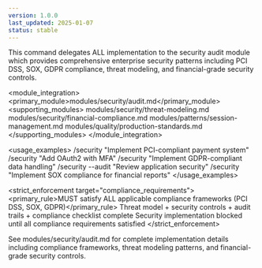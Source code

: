 ```yaml
---
version: 1.0.0
last_updated: 2025-01-07
status: stable
---
```


<command purpose="Financial-grade security implementation with compliance frameworks and threat modeling">
  
  <delegation target="modules/security/audit.md">
    This command delegates ALL implementation to the security audit module which provides comprehensive enterprise security patterns including PCI DSS, SOX, GDPR compliance, threat modeling, and financial-grade security controls.
  </delegation>
  
  <module_integration>
    <primary_module>modules/security/audit.md</primary_module>
    <supporting_modules>
      <module>modules/security/threat-modeling.md</module>
      <module>modules/security/financial-compliance.md</module>
      <module>modules/patterns/session-management.md</module>
      <module>modules/quality/production-standards.md</module>
    </supporting_modules>
  </module_integration>
  
  <usage_examples>
    <example type="payment">/security "Implement PCI-compliant payment system"</example>
    <example type="auth">/security "Add OAuth2 with MFA"</example>
    <example type="gdpr">/security "Implement GDPR-compliant data handling"</example>
    <example type="audit">/security --audit "Review application security"</example>
    <example type="sox">/security "Implement SOX compliance for financial reports"</example>
  </usage_examples>
  
  <strict_enforcement target="compliance_requirements">
    <primary_rule>MUST satisfy ALL applicable compliance frameworks (PCI DSS, SOX, GDPR)</primary_rule>
    <verification>Threat model + security controls + audit trails + compliance checklist complete</verification>
    <consequence>Security implementation blocked until all compliance requirements satisfied</consequence>
  </strict_enforcement>
  
  <reference>
    See modules/security/audit.md for complete implementation details including compliance frameworks, threat modeling patterns, and financial-grade security controls.
  </reference>
  
</command>
